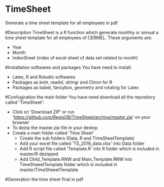 # TimeSheet
Generate a time sheet template for all employees in pdf

#Description
TimeSheet is a R function which generate monthly or annual a time sheet template for all employees of CERMEL. These arguments are:
- Year
- Month
- IndexSheet (index of excel sheet of data set related to month)

#Installation softwares and packages
You have need to install:
- Latex, R and Rstudio softwares
- Packages as knitr, readxl, stringr and Chron for R 
- Packages as babel, fancybox, geometry and rotating for Latex

#Confugiration the main folder
You have need download all the repository called 'TimeSheet':
- Click on 'Download ZIP' or run 'https://github.com/RegisOB/TimeSheet/archive/master.zip' on your browser
- To dezip the master.zip file in your destop
- Create a main folder called 'Time Sheet'
   - Create the sub folders (Data, R and TimeSheetTemplate)
   - Add your excel file called 'TS_2016_data.xlsx' into Data folder
   - Add R script file called 'Template.R' into R folder which is included in master/R dezipped
   - Add Child_Template.RNW and Main_Template.RNW into TimeSheeetTemplate folder which is included in master/TimeSheeetTemplate

#Generation the time sheet final in pdf
 

